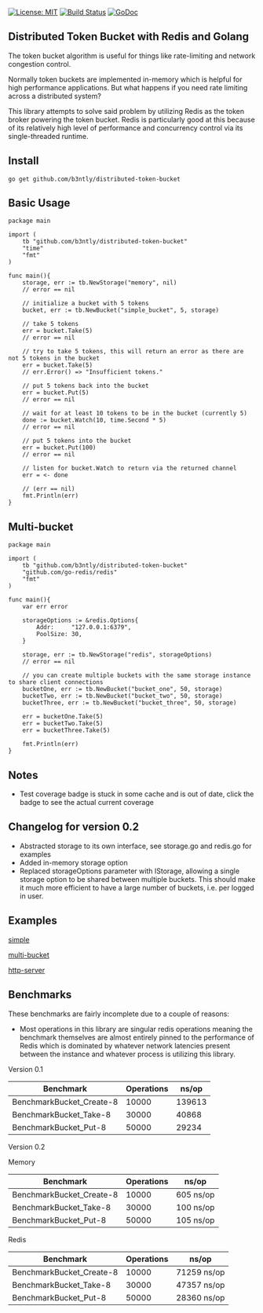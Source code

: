[![License: MIT](https://img.shields.io/badge/License-MIT-yellow.svg)](https://opensource.org/licenses/MIT) [![Build Status](https://travis-ci.org/b3ntly/distributed-token-bucket.svg?branch=master)](https://travis-ci.org/b3ntly/distributed-token-bucket) 
[![GoDoc](https://godoc.org/github.com/b3ntly/distributed-token-bucket?status.svg)](https://godoc.org/github.com/b3ntly/distributed-token-bucket)


## Distributed Token Bucket with Redis and Golang

The token bucket algorithm is useful for things like rate-limiting and network congestion
control. 

Normally token buckets are implemented in-memory which is helpful for high performance
applications. But what happens if you need rate limiting across a distributed system? 

This library attempts to solve said problem by utilizing Redis as the token broker powering the
token bucket. Redis is particularly good at this because of its relatively high level of
performance and concurrency control via its single-threaded runtime.

## Install

```golang
go get github.com/b3ntly/distributed-token-bucket
```

## Basic Usage

```golang
package main

import (
	tb "github.com/b3ntly/distributed-token-bucket"
	"time"
	"fmt"
)

func main(){
	storage, err := tb.NewStorage("memory", nil)
	// error == nil

	// initialize a bucket with 5 tokens
	bucket, err := tb.NewBucket("simple_bucket", 5, storage)

	// take 5 tokens
	err = bucket.Take(5)
	// error == nil

	// try to take 5 tokens, this will return an error as there are not 5 tokens in the bucket
	err = bucket.Take(5)
	// err.Error() => "Insufficient tokens."

	// put 5 tokens back into the bucket
	err = bucket.Put(5)
	// error == nil

	// wait for at least 10 tokens to be in the bucket (currently 5)
	done := bucket.Watch(10, time.Second * 5)
	// error == nil

	// put 5 tokens into the bucket
	err = bucket.Put(100)
	// error == nil

	// listen for bucket.Watch to return via the returned channel
	err = <- done

	// (err == nil)
	fmt.Println(err)
}
```

## Multi-bucket

```golang
package main

import (
	tb "github.com/b3ntly/distributed-token-bucket"
	"github.com/go-redis/redis"
	"fmt"
)

func main(){
	var err error

	storageOptions := &redis.Options{
		Addr:     "127.0.0.1:6379",
		PoolSize: 30,
	}

	storage, err := tb.NewStorage("redis", storageOptions)
	// error == nil

	// you can create multiple buckets with the same storage instance to share client connections
	bucketOne, err := tb.NewBucket("bucket_one", 50, storage)
	bucketTwo, err := tb.NewBucket("bucket_two", 50, storage)
	bucketThree, err := tb.NewBucket("bucket_three", 50, storage)

	err = bucketOne.Take(5)
	err = bucketTwo.Take(5)
	err = bucketThree.Take(5)

	fmt.Println(err)
}
```

## Notes

* Test coverage badge is stuck in some cache and is out of date, click the badge to see the actual current coverage


## Changelog for version 0.2

* Abstracted storage to its own interface, see storage.go and redis.go for examples
* Added in-memory storage option
* Replaced storageOptions parameter with IStorage, allowing a single storage option to be shared
  between multiple buckets. This should make it much more efficient to have a large number of buckets, i.e.
  per logged in user.

## Examples

[simple](./examples/simple.go)

[multi-bucket](./examples/mult-bucket.go)

[http-server](./examples/server.go)

## Benchmarks

These benchmarks are fairly incomplete due to a couple of reasons:

* Most operations in this library are singular redis operations meaning the benchmark themselves are almost 
entirely pinned to the performance of Redis which is dominated by whatever
network latencies present between the instance and whatever process is 
utilizing this library.


Version 0.1


| Benchmark                | Operations | ns/op  |
|--------------------------|------------|--------|
| BenchmarkBucket_Create-8 | 10000      | 139613 |
| BenchmarkBucket_Take-8   | 30000      | 40868  |
| BenchmarkBucket_Put-8    | 50000      | 29234  |

Version 0.2

Memory

| Benchmark                | Operations | ns/op  |
|--------------------------|------------|--------|
| BenchmarkBucket_Create-8 | 10000      | 605 ns/op |
| BenchmarkBucket_Take-8   | 30000      | 100 ns/op  |
| BenchmarkBucket_Put-8    | 50000      | 105 ns/op  |

Redis

| Benchmark                | Operations | ns/op  |
|--------------------------|------------|--------|
| BenchmarkBucket_Create-8 | 10000      | 71259 ns/op |
| BenchmarkBucket_Take-8   | 30000      | 47357 ns/op  |
| BenchmarkBucket_Put-8    | 50000      | 28360 ns/op  |




